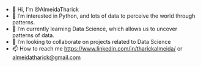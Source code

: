 - 👋 Hi, I’m @AlmeidaTharick
- 👀 I’m interested in Python, and lots of data to perceive the world through patterns.
- 🌱 I’m currently learning Data Science, which allows us to uncover patterns of data.
- 💞️ I’m looking to collaborate on projects related to Data Science
- 📫 How to reach me https://www.linkedin.com/in/tharickalmeida/ or almeidatharick@gmail.com
